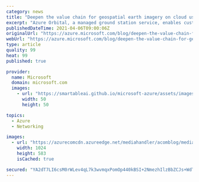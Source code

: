 ```yaml
---
category: news
title: "Deepen the value chain for geospatial earth imagery on cloud using Azure Orbital"
excerpt: "Azure Orbital, a managed ground station service, enables customers to communicate to, control their satellite, process data, and scale operations directly in Microsoft Azure. "
publishedDateTime: 2021-04-06T09:00:06Z
originalUrl: "https://azure.microsoft.com/blog/deepen-the-value-chain-for-geospatial-earth-imagery-on-cloud-using-azure-orbital/"
webUrl: "https://azure.microsoft.com/blog/deepen-the-value-chain-for-geospatial-earth-imagery-on-cloud-using-azure-orbital/"
type: article
quality: 99
heat: 99
published: true

provider:
  name: Microsoft
  domain: microsoft.com
  images:
    - url: "https://smartableai.github.io/microsoft-azure/assets/images/organizations/microsoft.com-50x50.jpg"
      width: 50
      height: 50

topics:
  - Azure
  - Networking

images:
  - url: "https://azurecomcdn.azureedge.net/mediahandler/acomblog/media/Default/blog/08439f6d-72d2-4ad6-8d20-b188bbe51cb8.png"
    width: 1024
    height: 583
    isCached: true

secured: "YA2dT7LI6csM0rWLev4qL7k3wvmqxPomOp440kBSI+2NmezhIlzBbZCJs+WdTh82Lcc9rJqkrjSRajVO3EqIsvN3CA7qctnZs2BWLCKqeXAb3M42fxv0GvpNF0D7bjhH14EEgUuONsTnCJvs02nfp5abyR7s+knQdz5By5uLqBWpCA4QOESLAs6KEaceSiJcOggfzEKPsPCszYJAF+/UtapQC2ipTHBjuKW/8oFbmhhxf1oaS5/oOhHpgutliGdewjqeHM87uDSLJORRyvrFP1v6L/Gq4+a8MRXaie98bMiU340vhT6EM9Y6CWXSe0cRsjBIxdmYXG6H/owjf9hJeaFRdVY2TrkMOwmjLAijQ5o=;oBlfm+0ulWbSK1rboDg2Ag=="
---
```


